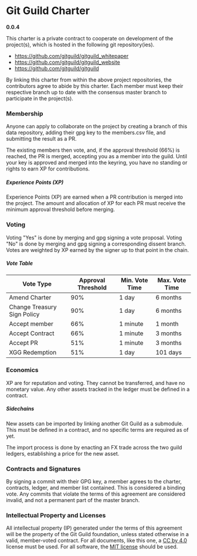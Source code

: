 # Git Guild Charter

__0.0.4__

This charter is a private contract to cooperate on development of the project(s), which is hosted in the following git repository(ies).

 + https://github.com/gitguild/gitguild_whitepaper
 + https://github.com/gitguild/gitguild_website
 + https://github.com/gitguild/gitguild

By linking this charter from within the above project repositories, the contributors agree to abide by this charter. Each member must keep their respective branch up to date with the consensus master branch to participate in the project(s).

### Membership

Anyone can apply to collaborate on the project by creating a branch of this data repository, adding their gpg key to the members.csv file, and submitting the result as a PR.

The existing members then vote, and, if the approval threshold (66%) is reached, the PR is merged, accepting you as a member into the guild. Until your key is approved and merged into the keyring, you have no standing or rights to earn XP for contributions.

##### Experience Points (XP)

Experience Points (XP) are earned when a PR contribution is merged into the project. The amount and allocation of XP for each PR must receive the minimum approval threshold before merging.

### Voting

Voting "Yes" is done by merging and gpg signing a vote proposal. Voting "No" is done by merging and gpg signing a corresponding dissent branch. Votes are weighted by XP earned by the signer up to that point in the chain.

##### Vote Table

| Vote Type | Approval Threshold | Min. Vote Time | Max. Vote Time |
|-----------|--------------------|----------------|----------------|
| Amend Charter | 90%        | 1 day          | 6 months       |
| Change Treasury Sign Policy | 90%        | 1 day          | 6 months       |
| Accept member | 66%        | 1 minute          | 1 month       |
| Accept Contract | 66%        | 1 minute          | 3 months       |
| Accept PR | 51%        | 1 minute          | 3 months       |
| XGG Redemption | 51%        | 1 day          | 101 days       |

### Economics

XP are for reputation and voting. They cannot be transferred, and have no monetary value. Any other assets tracked in the ledger must be defined in a contract.

##### Sidechains

New assets can be imported by linking another Git Guild as a submodule. This must be defined in a contract, and no specific terms are required as of yet.

The import process is done by enacting an FX trade across the two guild ledgers, establishing a price for the new asset.

### Contracts and Signatures

By signing a commit with their GPG key, a member agrees to the charter, contracts, ledger, and member list contained. This is considered a binding vote. Any commits that violate the terms of this agreement are considered invalid, and not a permanent part of the master branch.

### Intellectual Property and Licenses

All intellectual property (IP) generated under the terms of this agreement will be the property of the Git Guild foundation, unless stated otherwise in a valid, member-voted contract. For all documents, like this one, a [CC by 4.0](https://creativecommons.org/licenses/by/4.0) license must be used. For all software, the [MIT license](http://opensource.org/licenses/MIT) should be used.
